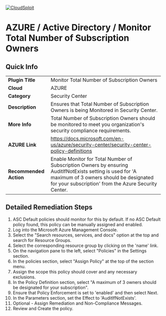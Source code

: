 [![CloudSploit](https://cloudsploit.com/img/logo-new-big-text-100.png "CloudSploit")](https://cloudsploit.com)

# AZURE / Active Directory / Monitor Total Number of Subscription Owners

## Quick Info

| | |
|-|-|
| **Plugin Title** | Monitor Total Number of Subscription Owners |
| **Cloud** | AZURE |
| **Category** | Security Center |
| **Description** | Ensures that Total Number of Subscription Owners is being Monitored in Security Center. |
| **More Info** | Total Number of Subscription Owners should be monitored to meet you organization's security compliance requirements. |
| **AZURE Link** | https://docs.microsoft.com/en-us/azure/security-center/security-center-policy-definitions |
| **Recommended Action** | Enable Monitor for Total Number of Subscription Owners by ensuring AuditIfNotExists setting is used for 'A maximum of 3 owners should be designated for your subscription' from the Azure Security Center. |

## Detailed Remediation Steps

1. ASC Default policies should monitor for this by default. If no ASC Default policy found, this policy can be manually assigned and enabled. 
2. Log into the Microsoft Azure Management Console.
3. Select the "Search resources, services, and docs" option at the top and search for Resource Groups.
4. Select the corresponding resource group by clicking on the 'name' link.
5. On the navigation pane to the left, select "Policies" in the Settings section.
6. In the policies section, select "Assign Policy" at the top of the section menu.
7. Assign the scope this policy should cover and any necessary exclusions.
8. In the Policy Definition section, select "A maximum of 3 owners should be designated for your subscription".
9. Ensure that Policy Enforcement is set to 'enabled' and then select Next. 
10. In the Parameters section, set the Effect to 'AuditIfNotExists'.
11. Optional - Assign Remediation and Non-Compliance Messages.
12. Review and Create the policy.

